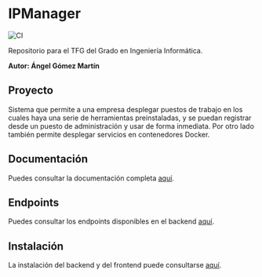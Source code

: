 # IPManager

![CI](https://github.com/harvestcore/tfg/workflows/CI/badge.svg)

Repositorio para el TFG del Grado en Ingeniería Informática.

**Autor: Ángel Gómez Martín**



## Proyecto

Sistema que permite a una empresa desplegar puestos de trabajo en los cuales haya una serie de herramientas preinstaladas, y se puedan registrar desde un puesto de administración y usar de forma inmediata. Por otro lado también permite desplegar servicios en contenedores Docker.



## Documentación

Puedes consultar la documentación completa [aquí](dev/doc.md).



## Endpoints

Puedes consultar los endpoints disponibles en el backend [aquí](dev/endpoints.md).



## Instalación

La instalación del backend y del frontend puede consultarse [aquí](dev/install.md).

